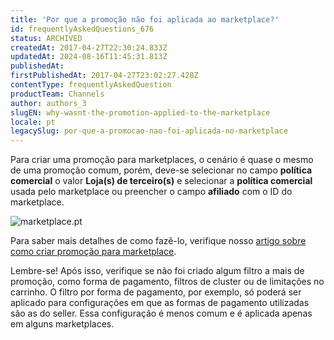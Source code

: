 ```yaml
---
title: 'Por que a promoção não foi aplicada ao marketplace?'
id: frequentlyAskedQuestions_676
status: ARCHIVED
createdAt: 2017-04-27T22:30:24.833Z
updatedAt: 2024-08-16T11:45:31.813Z
publishedAt: 
firstPublishedAt: 2017-04-27T23:02:27.428Z
contentType: frequentlyAskedQuestion
productTeam: Channels
author: authors_3
slugEN: why-wasnt-the-promotion-applied-to-the-marketplace
locale: pt
legacySlug: por-que-a-promocao-nao-foi-aplicada-no-marketplace
---
```


Para criar uma promoção para marketplaces, o cenário é quase o mesmo de uma promoção comum, porém, deve-se selecionar no campo **política comercial** o valor **Loja(s) de terceiro(s)** e selecionar a **política comercial** usada pelo marketplace ou preencher o campo **afiliado** com o ID do marketplace.

![marketplace.pt](//images.ctfassets.net/alneenqid6w5/2WLaENr8b1szg1iBnTS3e9/6f7a2d4e07cc7b0da7173519212e19e4/marketplace.pt.png)

Para saber mais detalhes de como fazê-lo, verifique nosso [artigo sobre como criar promoção para marketplace](/pt/tutorial/configurando-promocao-para-marketplace/).

Lembre-se! Após isso, verifique se não foi criado algum filtro a mais de promoção, como forma de pagamento, filtros de cluster ou de limitações no carrinho. O filtro por forma de pagamento, por exemplo, só poderá ser aplicado para configurações em que as formas de pagamento utilizadas são as do seller. Essa configuração é menos comum e é aplicada apenas em alguns marketplaces.
